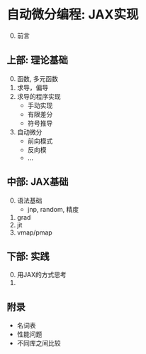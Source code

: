 # 自动微分编程: JAX实现

0. 前言

## 上部: 理论基础

0. 函数, 多元函数
1. 求导，偏导
2. 求导的程序实现
   * 手动实现
   * 有限差分
   * 符号推导
3. 自动微分
   * 前向模式
   * 反向模
   * ...

## 中部: JAX基础

0. 语法基础
   * jnp, random, 精度
1. grad
2. jit
3. vmap/pmap

## 下部: 实践

0. 用JAX的方式思考
1.

## 附录

* 名词表
* 性能问题
* 不同库之间比较

